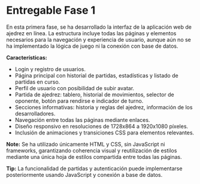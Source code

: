 
# Entregable Fase 1

En esta primera fase, se ha desarrollado la interfaz de la aplicación web de ajedrez en línea. La estructura incluye todas las páginas y elementos necesarios para la navegación y experiencia de usuario, aunque aún no se ha implementado la lógica de juego ni la conexión con base de datos.

**Características:**
- Login y registro de usuarios.
- Página principal con historial de partidas, estadísticas y listado de partidas en curso.
- Perfil de usuario con posibilidad de subir avatar.
- Partida de ajedrez: tablero, historial de movimientos, selector de oponente, botón para rendirse e indicador de turno.
- Secciones informativas: historia y reglas del ajedrez, información de los desarrolladores.
- Navegación entre todas las páginas mediante enlaces.
- Diseño responsivo en resoluciones de 1728x864 a 1920x1080 píxeles.
- Inclusión de animaciones y transiciones CSS para elementos relevantes.

**Note:**
Se ha utilizado únicamente HTML y CSS, sin JavaScript ni frameworks, garantizando coherencia visual y reutilización de estilos mediante una única hoja de estilos compartida entre todas las páginas.

**Tip:**
La funcionalidad de partidas y autenticación puede implementarse posteriormente usando JavaScript y conexión a base de datos.
